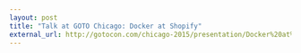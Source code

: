```yaml
---
layout: post
title: "Talk at GOTO Chicago: Docker at Shopify"
external_url: http://gotocon.com/chicago-2015/presentation/Docker%20at%20Shopify
---
```

